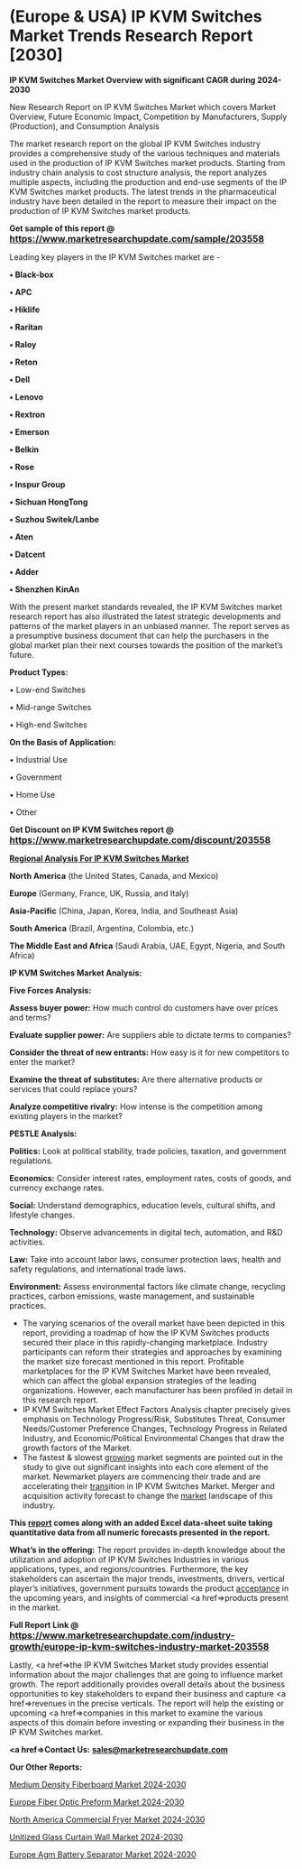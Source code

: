 # (Europe & USA) IP KVM Switches Market Trends Research Report [2030]

<strong>IP KVM Switches Market Overview with significant CAGR during 2024-2030</strong>

New Research Report on IP KVM Switches Market which covers Market Overview, Future Economic Impact, Competition by Manufacturers, Supply (Production), and Consumption Analysis

The market research report on the global IP KVM Switches industry provides a comprehensive study of the various techniques and materials used in the production of IP KVM Switches market products. Starting from industry chain analysis to cost structure analysis, the report analyzes multiple aspects, including the production and end-use segments of the IP KVM Switches market products. The latest trends in the pharmaceutical industry have been detailed in the report to measure their impact on the production of IP KVM Switches market products.

<strong>Get sample of this report @ <a href=https://www.marketresearchupdate.com/sample/203558><font size=3 color=#0000ff>https://www.marketresearchupdate.com/sample/203558</font></a></strong>

Leading key players in the IP KVM Switches market are -

<strong>• Black-box

• APC

• Hiklife

• Raritan

• Raloy

• Reton

• Dell

• Lenovo

• Rextron

• Emerson

• Belkin

• Rose

• Inspur Group

• Sichuan HongTong

• Suzhou Switek/Lanbe

• Aten

• Datcent

• Adder

• Shenzhen KinAn</strong>

With the present market standards revealed, the IP KVM Switches market research report has also illustrated the latest strategic developments and patterns of the market players in an unbiased manner. The report serves as a presumptive business document that can help the purchasers in the global market plan their next courses towards the position of the market’s future.

<strong>Product Types:</strong>

• Low-end Switches

• Mid-range Switches

• High-end Switches

<strong>On the Basis of Application:</strong>

• Industrial Use

• Government

• Home Use

• Other

<strong>Get Discount on IP KVM Switches report @ <a href=https://www.marketresearchupdate.com/discount/203558><font size=3 color=#0000ff>https://www.marketresearchupdate.com/discount/203558</font></a></strong>

<strong><u><b>Regional Analysis For IP KVM Switches Market</b></u></strong>

<strong><b>North America</b></strong> (the United States, Canada, and Mexico)

<strong><b>Europe </b></strong>(Germany, France, UK, Russia, and Italy)

<strong><b>Asia-Pacific</b></strong> (China, Japan, Korea, India, and Southeast Asia)

<strong><b>South America</b></strong> (Brazil, Argentina, Colombia, etc.)

<strong><b>The Middle East and Africa</b></strong> (Saudi Arabia, UAE, Egypt, Nigeria, and South Africa)

<strong>IP KVM Switches Market Analysis:</strong>

<strong>Five Forces Analysis:</strong>

<strong>Assess buyer power:</strong> How much control do customers have over prices and terms?

<strong>Evaluate supplier power:</strong> Are suppliers able to dictate terms to companies?

<strong>Consider the threat of new entrants:</strong> How easy is it for new competitors to enter the market?

<strong>Examine the threat of substitutes:</strong> Are there alternative products or services that could replace yours?

<strong>Analyze competitive rivalry:</strong> How intense is the competition among existing players in the market?

<strong>PESTLE Analysis:</strong>

<strong>Politics:</strong> Look at political stability, trade policies, taxation, and government regulations.

<strong>Economics:</strong> Consider interest rates, employment rates, costs of goods, and currency exchange rates.

<strong>Social:</strong> Understand demographics, education levels, cultural shifts, and lifestyle changes.

<strong>Technology:</strong> Observe advancements in digital tech, automation, and R&D activities.

<strong>Law:</strong> Take into account labor laws, consumer protection laws, health and safety regulations, and international trade laws.

<strong>Environment:</strong> Assess environmental factors like climate change, recycling practices, carbon emissions, waste management, and sustainable practices.

<ul>
  <li>The varying scenarios of the overall market have been depicted in this report, providing a roadmap of how the IP KVM Switches products secured their place in this rapidly-changing marketplace. Industry participants can reform their strategies and approaches by examining the market size forecast mentioned in this report. Profitable marketplaces for the IP KVM Switches Market have been revealed, which can affect the global expansion strategies of the leading organizations. However, each manufacturer has been profiled in detail in this research report.</li>
  <li>IP KVM Switches Market Effect Factors Analysis chapter precisely gives emphasis on Technology Progress/Risk, Substitutes Threat, Consumer Needs/Customer Preference Changes, Technology Progress in Related Industry, and Economic/Political Environmental Changes that draw the growth factors of the Market.</li>
  <li>The fastest &amp; slowest <a href=ASDF991299>growing</a> market segments are pointed out in the study to give out significant insights into each core element of the market. Newmarket players are commencing their trade and are accelerating their <a href=>trans</a>ition in IP KVM Switches Market. Merger and acquisition activity forecast to change the <a href=>market</a> landscape of this industry.</li>
</ul>
<strong>This <a href=>report</a> comes along with an added Excel data-sheet suite taking quantitative data from all numeric forecasts presented in the report.</strong>

<strong>What’s in the offering:</strong> The report provides in-depth knowledge about the utilization and adoption of IP KVM Switches Industries in various applications, types, and regions/countries. Furthermore, the key stakeholders can ascertain the major trends, investments, drivers, vertical player’s initiatives, government pursuits towards the product <a href=ASDF881288>acceptance</a> in the upcoming years, and insights of commercial <a href=>products</a> present in the market.

<strong>Full Report Link @ <a href=https://www.marketresearchupdate.com/industry-growth/europe-ip-kvm-switches-industry-market-203558><font size=3 color=#0000ff>https://www.marketresearchupdate.com/industry-growth/europe-ip-kvm-switches-industry-market-203558</font></a></strong>

Lastly, <a href=>the</a> IP KVM Switches Market study provides essential information about the major challenges that are going to influence market growth. The report additionally provides overall details about the business opportunities to key stakeholders to expand their business and capture <a href=>revenues</a> in the precise verticals. The report will help the existing or upcoming <a href=>companies</a> in this market to examine the various aspects of this domain before investing or expanding their business in the IP KVM Switches market.

<strong><a href=><strong>Contact Us:</strong></a></strong>
<strong>sales@marketresearchupdate.com</strong>

<strong>Our Other Reports:</strong>

<a href=https://www.linkedin.com/pulse/medium-density-fiberboard-market-size-growth>Medium Density Fiberboard Market 2024-2030</a>

<a href=https://www.linkedin.com/pulse/europe-fiber-optic-preform-market-size-production-value>Europe Fiber Optic Preform Market 2024-2030</a>

<a href=https://www.linkedin.com/pulse/north-america-commercial-fryer-market>North America Commercial Fryer Market 2024-2030</a>

<a href=https://www.linkedin.com/pulse/unitized-glass-curtain-wall-market-upcoming-7rnff/>Unitized Glass Curtain Wall Market 2024-2030</a>

<a href=https://www.linkedin.com/pulse/europe-agm-battery-separator-market-fqiff/>Europe Agm Battery Separator Market 2024-2030</a>
